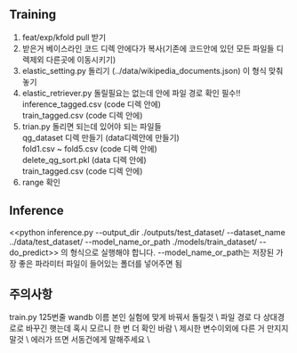 ## Training  
1. feat/exp/kfold pull 받기  
2. 받은거 베이스라인 코드 디렉 안에다가 복사(기존에 코드안에 있던 모든 파일들 디렉제외 다른곳에 이동시키기)  
3. elastic_setting.py 돌리기 (../data/wikipedia_documents.json) 이 형식 맞춰놓기  
4. elastic_retriever.py 돌릴필요는 없는데 안에 파일 경로 확인 필수!!  
	inference_tagged.csv (code 디렉 안에)  
	train_tagged.csv (code 디렉 안에)  
5. trian.py 돌리면 되는데 있어야 되는 파일들  
	qg_dataset 디렉 만들기 (data디렉안에 만들기)  
	fold1.csv ~  fold5.csv (code 디렉 안에)  
	delete_qg_sort.pkl (data 디렉 안에)  
	train_tagged.csv (code 디렉 안에)  
6. range 확인  


## Inference
<<python inference.py --output_dir ./outputs/test_dataset/ --dataset_name ../data/test_dataset/ --model_name_or_path ./models/train_dataset/ --do_predict>>
의 형식으로 실행해야 합니다. --model_name_or_path는 저장된 가장 좋은 파라미터 파일이 들어있는 폴더를 넣어주면 됨

## 주의사항
train.py 125번줄 wandb 이름 본인 실험에 맞게 바꿔서 돌릴것 \\
파일 경로 다 상대경로로 바꾸긴 햇는데 혹시 모르니 한 번 더 확인 바람 \\
제시한 변수이외에 다른 거 만지지 말것 \\
에러가 뜨면 서동건에게 말해주세요 \\